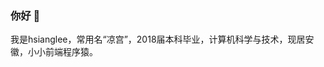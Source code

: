 ### 你好 👋

我是hsianglee，常用名“凉宫”，2018届本科毕业，计算机科学与技术，现居安徽，小小前端程序猿。

<!--
**hsiangleev/hsiangleev** is a ✨ _special_ ✨ repository because its `README.md` (this file) appears on your GitHub profile.

Here are some ideas to get you started:

- 🔭 I’m currently working on ...
- 🌱 I’m currently learning ...
- 👯 I’m looking to collaborate on ...
- 🤔 I’m looking for help with ...
- 💬 Ask me about ...
- 📫 How to reach me: ...
- 😄 Pronouns: ...
- ⚡ Fun fact: ...
-->
